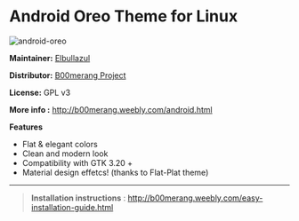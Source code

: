 # Android Oreo Theme for Linux

![android-oreo](https://b00merang.weebly.com/uploads/1/6/8/1/16813022/screenshot-from-2018-04-13-13-38-27_1_orig.png)

**Maintainer:** [Elbullazul](https://github.com/elbullazul)

**Distributor:** [B00merang Project](https://github.com/B00merang-Project)

**License:** GPL v3

**More info :** http://b00merang.weebly.com/android.html

**Features**
- Flat & elegant colors 
- Clean and modern look
- Compatibility with GTK 3.20 +
- Material design effetcs! (thanks to Flat-Plat theme)

***

> **Installation instructions** : http://b00merang.weebly.com/easy-installation-guide.html
